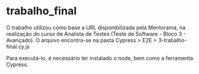# trabalho_final

 O trabalho utilizou como base a URL disponibilizada pela Mentorama, na realização do curso de Analista de Testes (Teste de Software - Bloco 3 - Avançado).
 O arquivo encontra-se na pasta Cypress > E2E > 3-trabalho-final.cy.js

 Para executá-lo, é necessário ter instalado o node, bem como a ferramenta Cypress.
